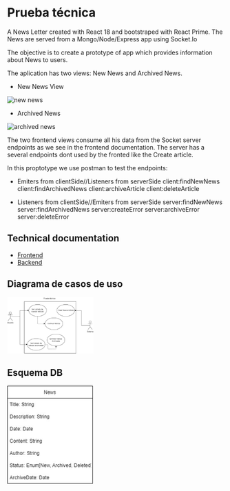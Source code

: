 # Prueba técnica
A News Letter created with React 18 and bootstraped with React Prime. The News are served from a Mongo/Node/Express app using Socket.Io

The objective is to create a prototype of app which provides information about News to users.

The aplication has two views: New News and Archived News.
- New News View
<img src="./frontend/media/pt1.jpg" alt="new news" width="300"/>

- Archived News
<img src="./frontend/media/pt2.jpg" alt="archived news" width="300"/>

The two frontend views consume all his data from the Socket server endpoints as we see in the frontend documentation. The server has a several endpoints dont used by the fronted like the Create article.

In this proptotype we use postman to test the endpoints:

- Emiters from clientSide//Listeners from serverSide
client:findNewNews
client:findArchivedNews
client:archiveArticle
client:deleteArticle

- Listeners from clientSide//Emiters from serverSide
server:findNewNews
server:findArchivedNews
server:createError
server:archiveError
server:deleteError


## Technical documentation
- [Frontend](./frontend/README.md)
- [Backend](./backend/README.md)

## Diagrama de casos de uso
<img src="./frontend/media/Diagrama Casos de uso.jpg" alt="casos_de_uso" width="200"/>

## Esquema DB
<img src="./frontend/media/DB.jpg" alt="drawing" width="200"/>
